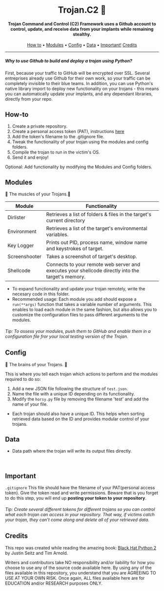 <h1 align="center"> Trojan.C2 🐎</h1>
<h4 align="center">Trojan Command and Control (C2) Framework uses a Github account to control, update, and receive data from your implants while remaining stealthy.</h4>

<p align="center">
  <a href="#How-to">How to</a> •
  <a href="#Modules">Modules</a> •
  <a href="#Config">Config</a> •
  <a href="#Data">Data</a> •
  <a href="#Important">Important!</a>
  <a href="#Credits">Credits</a>
</p>

___

<h5>Why to use Github to build and deploy a trojan using Python?</h5>
First, because your traffic to GitHub will be encrypted over SSL. Several entreprises already use Github for their own work, so your traffic can be completely invisible to their blue teams. 
In addition, you can use Python's native library import to deploy new functionality on your trojans - this means you can automatically update your implants, and any dependant libraries, directly from your repo.

## How-to

1. Create a private repository.
2. Create a personal access token (PAT), instructions [here](https://help.github.com/en/github/authenticating-to-github/creating-a-personal-access-token-for-the-command-line/)
3. Add the token's filename to the .gitignore file.
4. Tweak the functionality of your trojan using the modules and config folders.
5. Compile the trojan to run in the victim's OS.
6. Send it and enjoy!

<p>Optional: Add functionality by modifying the Modules and Config folders.</p>

## Modules 

💪 The muscles of your Trojans.💪 <br />

<table>
<thead>
<tr>
<th>Module</th>
<th>Functionality</th>
</tr>
</thead>
<tbody>
<tr>
<td>Dirlister</td>
<td>Retrieves a list of folders & files in the target's current directory</td>
</tr>
<tr>
<td>Environment</td>
<td>Retrieves a list of the target's environmental variables. </td>
</tr>
<tr>
<td>Key Logger</td>
<td>Prints out PID, process name, window name and keystrokes of target.</td>
</tr>
<tr>  
<td>Screenshooter</td>
<td>Takes a screenshot of target's desktop. </td>
</tr>
<tr>  
<td>Shellcode</td>
<td>Connects to your remote web server and executes your shellcode directly into the target's memory.</td>
</tr>
</tbody>
</table>

* To expand functionality and update your trojan remotely, write the necesary code in this folder.
* Recommended usage: 
  Each module you add should expose a `run(**args)` function that takes a variable number of arguments. 
This enables to load each module in the same fashion, but also allows you to customize the configuration
files to pass different arguments to the modules.

<h6> Tip: To assess your modules, push them to GitHub and enable them in a configuration file fror your local testing version of the Trojan.</h6> 

## Config

🧠 The brains of your Trojans. 🧠 <br />

This is where you tell each trojan which actions to perform and the modules required to do so:
  1. Add a new JSON file following the structure of `test.json`.
  2. Name the file with a unique ID depending on its functionality. 
  3. Modify the `horsy.py` file by removing the filename 'test' and add the name of your file. 

* Each trojan should also have a unique ID. This helps when sorting retrieved data based on the ID and provides modular
control of your trojans. 

## Data

* Data path where the trojan will write its output files directly. 

<br>

## Important


`.gitignore` This file should have the filename of your PAT(personal access token). Give the token read and write permissions. Beware that is you forget to do this step, you will end up **posting your token to your repository**.

<h6> Tip: Create several different tokens for different trojans so you can control what each trojan can access in your repository. That way, if victims catch your trojan, they can’t come along and delete all of your retrieved data.</h6> 


## Credits

This repo was created while reading the amazing book: [Black Hat Python 2](https://www.amazon.com/Black-Hat-Python-2nd-Programming/dp/1718501129/ref=sr_1_3?dchild=1&keywords=black+hat+python+2&qid=1618619206&sr=8-3) by Justin Seitz and Tim Arnold. 

Writers and contributors take NO responsibility and/or liability for how you choose to use any of the source code available here. By using any of the files available in this repository, you understand that you are AGREEING TO USE AT YOUR OWN RISK. Once again, ALL files available here are for EDUCATION and/or RESEARCH purposes ONLY.
